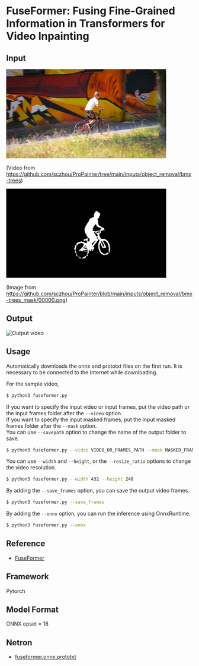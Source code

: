 # FuseFormer: Fusing Fine-Grained Information in Transformers for Video Inpainting

## Input

![Input video](misc/bmx_trees.gif)

(Video from https://github.com/sczhou/ProPainter/tree/main/inputs/object_removal/bmx-trees)

![Input mask example](bmx_trees_mask/00000.png)

(Image from https://github.com/sczhou/ProPainter/blob/main/inputs/object_removal/bmx-trees_mask/00000.png)

## Output

![Output video](misc/bmx_trees_output.gif)

## Usage
Automatically downloads the onnx and prototxt files on the first run.
It is necessary to be connected to the Internet while downloading.

For the sample video,
``` bash
$ python3 fuseformer.py
```

If you want to specify the input video or input frames, put the video path or the input frames folder after the `--video` option. <br>
If you want to specify the input masked frames, put the input masked frames folder after the `--mask` option. <br>
You can use `--savepath` option to change the name of the output folder to save.
```bash
$ python3 fuseformer.py --video VIDEO_OR_FRAMES_PATH --mask MASKED_FRAMES_PATH --savepath SAVE_FOLDER_PATH
```

You can use `--width` and `--height`, or the `--resize_ratio` options to change the video resolution.
```bash
$ python3 fuseformer.py --width 432 --height 240
```

By adding the `--save_frames` option, you can save the output video frames.
```bash
$ python3 fuseformer.py --save_frames
```

By adding the `--onnx` option, you can run the inference using OnnxRuntime.
```bash
$ python3 fuseformer.py --onnx
```

## Reference

- [FuseFormer](https://github.com/ruiliu-ai/FuseFormer)

## Framework

Pytorch

## Model Format

ONNX opset = 18

## Netron

- [fuseformer.onnx.prototxt](https://netron.app/?url=https://storage.googleapis.com/ailia-models/fuseformer/fuseformer.onnx.prototxt)
